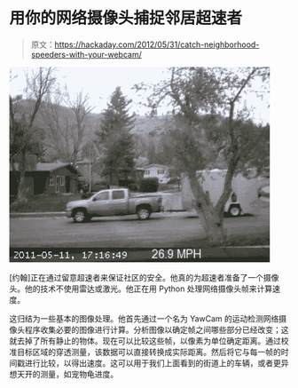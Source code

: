 # 用你的网络摄像头捕捉邻居超速者

> 原文：<https://hackaday.com/2012/05/31/catch-neighborhood-speeders-with-your-webcam/>

![](img/7669a543c9dfcf2c44f7b778eaba5de2.png "catch-neighborhood-speeders")

[约翰]正在通过留意超速者来保证社区的安全。他真的为超速者准备了一个摄像头。他的技术不使用雷达或激光。他正在用 Python 处理网络摄像头帧来计算速度。

这归结为一些基本的图像处理。他首先通过一个名为 YawCam 的运动检测网络摄像头程序收集必要的图像进行计算。分析图像以确定帧之间哪些部分已经改变；这就去掉了所有静止的物体。现在可以比较这些帧，以像素为单位确定距离。通过校准目标区域的穿透测量，该数据可以直接转换成实际距离。然后将它与每一帧的时间戳进行比较，以得出速度。这可以用于我们上面看到的街道上的车辆，或者更异想天开的测量，如宠物龟进度。